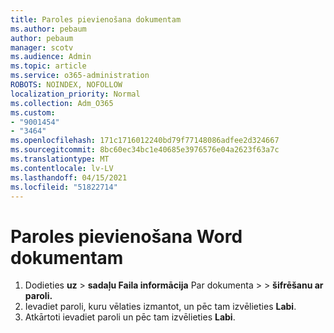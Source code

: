 ```yaml
---
title: Paroles pievienošana dokumentam
ms.author: pebaum
author: pebaum
manager: scotv
ms.audience: Admin
ms.topic: article
ms.service: o365-administration
ROBOTS: NOINDEX, NOFOLLOW
localization_priority: Normal
ms.collection: Adm_O365
ms.custom:
- "9001454"
- "3464"
ms.openlocfilehash: 171c1716012240bd79f77148086adfee2d324667
ms.sourcegitcommit: 8bc60ec34bc1e40685e3976576e04a2623f63a7c
ms.translationtype: MT
ms.contentlocale: lv-LV
ms.lasthandoff: 04/15/2021
ms.locfileid: "51822714"
---
```

# <a name="add-a-password-to-a-word-document"></a>Paroles pievienošana Word dokumentam

1. Dodieties **uz**  >  **sadaļu Faila informācija** Par dokumenta  >    >  **šifrēšanu ar paroli.**
2. Ievadiet paroli, kuru vēlaties izmantot, un pēc tam izvēlieties **Labi**.
3. Atkārtoti ievadiet paroli un pēc tam izvēlieties **Labi**.